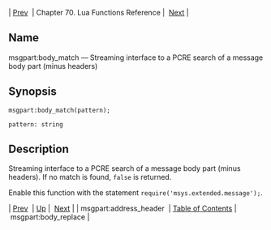 | [Prev](lua.ref.msgpart_address_header)  | Chapter 70. Lua Functions Reference |  [Next](lua.ref.msgpart_body_replace) |

<a name="lua.ref.msgpart_body_match"></a>
## Name

msgpart:body_match — Streaming interface to a PCRE search of a message body part (minus headers)

<a name="idp17062912"></a>
## Synopsis

`msgpart:body_match(pattern);`

`pattern: string`<a name="idp17065840"></a>
## Description

Streaming interface to a PCRE search of a message body part (minus headers). If no match is found, `false` is returned.

Enable this function with the statement `require('msys.extended.message');`.

| [Prev](lua.ref.msgpart_address_header)  | [Up](lua.function.details) |  [Next](lua.ref.msgpart_body_replace) |
| msgpart:address_header  | [Table of Contents](index) |  msgpart:body_replace |

